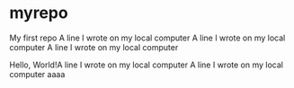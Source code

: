 # myrepo
My first repo
A line I wrote on my local computer
A line I wrote on my local computer
A line I wrote on my local computer

Hello, World!A line I wrote on my local computer
A line I wrote on my local computer
aaaa